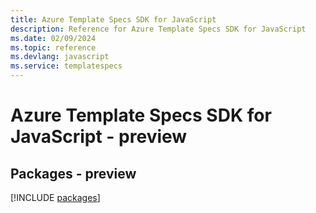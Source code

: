 ```yaml
---
title: Azure Template Specs SDK for JavaScript
description: Reference for Azure Template Specs SDK for JavaScript
ms.date: 02/09/2024
ms.topic: reference
ms.devlang: javascript
ms.service: templatespecs
---
```

# Azure Template Specs SDK for JavaScript - preview
## Packages - preview
[!INCLUDE [packages](template-specs-index.md)]